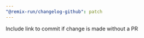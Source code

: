 ```yaml
---
"@remix-run/changelog-github": patch
---
```


Include link to commit if change is made without a PR
